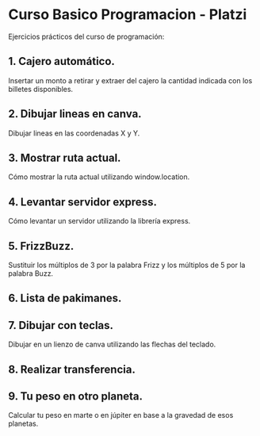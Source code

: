 # Curso Basico Programacion - Platzi

Ejercicios prácticos del curso de programación:

## 1. Cajero automático.
  Insertar un monto a retirar y extraer del cajero la cantidad indicada con los billetes disponibles. 

## 2. Dibujar lineas en canva.
  Dibujar lineas en las coordenadas X y Y.

## 3. Mostrar ruta actual.
  Cómo mostrar la ruta actual utilizando window.location.

## 4. Levantar servidor express.
  Cómo levantar un servidor utilizando la librería express. 

## 5. FrizzBuzz.
  Sustituir los múltiplos de 3 por la palabra Frizz y los múltiplos de 5 por la palabra Buzz. 

## 6. Lista de pakimanes.


## 7. Dibujar con teclas.
  Dibujar en un lienzo de canva utilizando las flechas del teclado.

## 8. Realizar transferencia.


## 9. Tu peso en otro planeta.
  Calcular tu peso en marte o en júpiter en base a la gravedad de esos planetas. 
